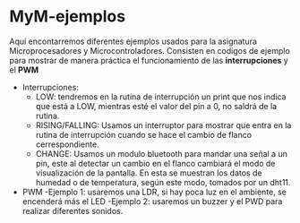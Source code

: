 # MyM-ejemplos
Aquí encontarremos diferentes ejemplos usados para la asignatura Microprocesadores y Microcontroladores.
Consisten en codigos de ejemplo para mostrar de manera práctica el funcionamiento de las **interrupciones** y el **PWM**
- Interrupciones:
  - LOW: tendremos en la rutina de interrupción un print que nos indica que está a LOW, mientras esté el valor del pin a 0, no saldrá de la rutina.
  - RISING/FALLING: Usamos un interruptor para mostrar que entra en la rutina de interrupción cuando se hace el cambio de flanco cerrespondiente.
  - CHANGE: Usamos un modulo bluetooth para mandar una señal a un pin, este al detectar un cambio en el flanco cambiará el modo de visualización de la pantalla. En esta se muestran los datos de humedad o de temperatura, según este modo, tomados por un dht11.
- PWM
  -Ejemplo 1: usaremos una LDR, si hay poca luz en el ambiente, se encenderá más el LED
  -Ejemplo 2: usaremos un buzzer y el PWD para realizar diferentes sonidos.
